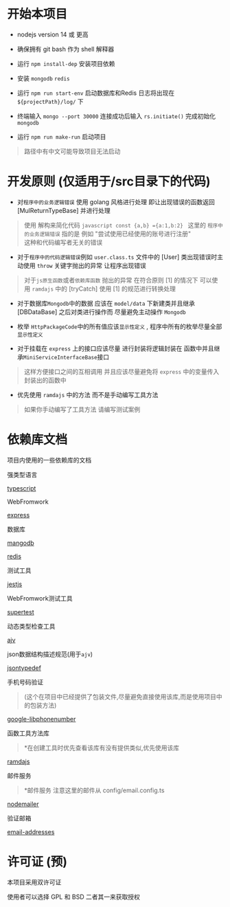 # 开始本项目

- nodejs version 14 或 更高

- 确保拥有 git bash 作为 shell 解释器

- 运行 `npm install-dep` 安装项目依赖

- 安装 `mongodb` `redis` 

- 运行 `npm run start-env` 启动数据库和Redis 日志将出现在 `${projectPath}/log/` 下

- 终端输入 `mongo --port 30000` 连接成功后输入 `rs.initiate()` 完成初始化 `mongodb`

- 运行 `npm run make-run` 启动项目

> 路径中有中文可能导致项目无法启动




# 开发原则 (仅适用于/src目录下的代码)

- 对`程序中的业务逻辑错误` 使用 golang 风格进行处理 即让出现错误的函数返回 [MulReturnTypeBase] 并进行处理
> 使用 解构来简化代码 ```javascript const {a,b} ={a:1,b:2} ```
> 这里的 `程序中的业务逻辑错误` 指的是  例如 "尝试使用已经使用的账号进行注册"  
> 这种和代码编写者无关的错误

- 对于`程序中的代码逻辑错误`例如 `user.class.ts` 文件中的 [User] 类出现错误时主动使用 `throw` 关键字抛出的异常 让程序出现错误
> 对于`js原生函数`或者`依赖库函数` 抛出的异常 在符合原则 [1] 的情况下 可以使用 `ramdajs` 中的 [tryCatch] 使用 [1] 的规范进行转换处理 

- 对于数据库`Mongodb`中的数据 应该在 `model/data` 下新建类并且继承 [DBDataBase] 之后对类进行操作而 尽量避免主动操作 `Mongodb`

- 枚举 `HttpPackageCode`中的所有值应该`显示性定义` , 程序中所有的枚举尽量全部`显示性定义`

- 对于挂载在 `express` 上的接口应该尽量 进行封装将逻辑封装在 函数中并且继承`MiniServiceInterfaceBase`接口
> 这样方便接口之间的互相调用 并且应该尽量避免将 `express` 中的变量传入 封装出的函数中

- 优先使用 `ramdajs` 中的方法 而不是手动编写工具方法
> 如果你手动编写了工具方法 请编写测试案例

# 依赖库文档
项目内使用的一些依赖库的文档

强类型语言

[typescript](https://www.typescriptlang.org/)



WebFromwork

[express](https://expressjs.com/)



数据库

[mangodb](https://mongodb.github.io/node-mongodb-native/4.0/)

[redis](https://redis.io/)

测试工具

[jestjs](https://jestjs.io/zh-Hans/docs/testing-frameworks)



WebFromwork测试工具

[supertest](https://www.npmjs.com/package/supertest)



动态类型检查工具

[ajv](https://ajv.js.org/)



json数据结构描述规范(用于`ajv`)

[jsontypedef](https://jsontypedef.com/)



手机号码验证

> (这个在项目中已经提供了包装文件,尽量避免直接使用该库,而是使用项目中的包装方法)

[google-libphonenumber](https://www.npmjs.com/package/google-libphonenumber)



函数工具方法库

> *在创建工具时优先查看该库有没有提供类似,优先使用该库

[ramdajs](https://ramdajs.com/docs/)


邮件服务

> *邮件服务 注意这里的邮件从 config/email.config.ts

[nodemailer](https://www.npmjs.com/package/nodemailer)


验证邮箱 


[email-addresses](https://www.npmjs.com/package/email-addresses)


# 许可证 (预)

本项目采用双许可证

使用者可以选择 GPL 和 BSD 二者其一来获取授权
